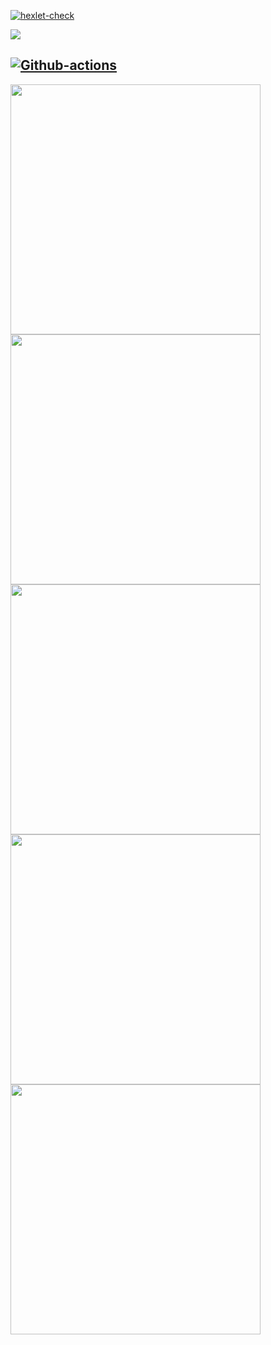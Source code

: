 [![hexlet-check](https://github.com/evgenpush/java-project-lvl1/actions/workflows/hexlet-check.yml/badge.svg)](https://github.com/evgenpush/java-project-lvl1/actions/workflows/hexlet-check.yml)

<a href="https://codeclimate.com/github/evgenpush/java-project-lvl1"><img src="https://api.codeclimate.com/v1/badges/a99a88d28ad37a79dbf6/maintainability" /></a>

[![Github-actions](https://github.com/evgenpush/java-project-lvl1/actions/workflows/github-actions.yml/badge.svg)](https://github.com/evgenpush/java-project-lvl1/actions/workflows/github-actions.yml)
---
<a href="https://asciinema.org/a/5kiB12JhUs4hxZi4BaeWEpZUa" target="_blank"><img src="https://asciinema.org/a/5kiB12JhUs4hxZi4BaeWEpZUa.svg" width="400"/></a>
<a href="https://asciinema.org/a/JKZllnKzN7up5Zm3tJUj7jTjN" target="_blank"><img src="https://asciinema.org/a/JKZllnKzN7up5Zm3tJUj7jTjN.svg" width="400"/></a>
<a href="https://asciinema.org/a/2lA5QyVp69aFH4GvBt9WMP0FC" target="_blank"><img src="https://asciinema.org/a/2lA5QyVp69aFH4GvBt9WMP0FC.svg" width="400"/></a>
<a href="https://asciinema.org/a/hPNiIiZdwBTpek5R9aYcTSwq3" target="_blank"><img src="https://asciinema.org/a/hPNiIiZdwBTpek5R9aYcTSwq3.svg" width="400"/></a> 
<a href="https://asciinema.org/a/BkkyhnzCv8XVOBjIbEwfDCHUD" target="_blank"><img src="https://asciinema.org/a/BkkyhnzCv8XVOBjIbEwfDCHUD.svg" width="400"/></a> 
